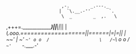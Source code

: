                          ,-.        _.---._                
                        |  `\.__.-''       `.                    
                         \  _        _  ,.   \                
   ,+++=._________________)_||______|_|_||    |                 
  (_.ooo.===================||======|=|=||    |     
     ~~'                 |  ~'      `~' o o  /                  
                          \   /~`\     o o  /               
                           `~'    `-.____.-'  
